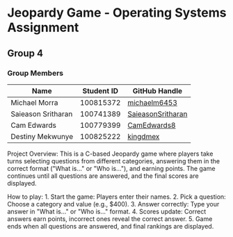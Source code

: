 # Jeopardy Game - Operating Systems Assignment

## Group 4

### Group Members

| Name                | Student ID  | GitHub Handle       |
|---------------------|------------|---------------------|
| Michael Morra      | 100815372   | [michaelm6453](https://github.com/michaelm6453) |
| Saieason Sritharan | 100741389   | [SaieasonSritharan](https://github.com/SaieasonSritharan) |
| Cam Edwards        | 100779399   | [CamEdwards8](https://github.com/CamEdwards8)  |
| Destiny Mekwunye   | 100825222   | [kingdmex](https://github.com/kingdmex) |

Project Overview:
This is a C-based Jeopardy game where players take turns selecting questions from different categories, answering them in the correct format ("What is..." or "Who is..."), and earning points. The game continues until all questions are answered, and the final scores are displayed.

How to play: 1. Start the game: Players enter their names.
2. Pick a question: Choose a category and value (e.g., $400).
3. Answer correctly: Type your answer in "What is..." or "Who is..." format.
4. Scores update: Correct answers earn points, incorrect ones reveal the correct answer.
5. Game ends when all questions are answered, and final rankings are displayed.

